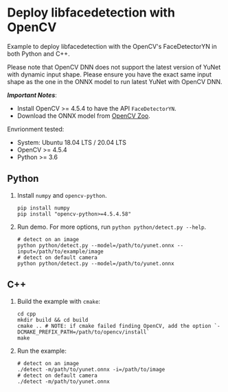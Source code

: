 # Deploy libfacedetection with OpenCV

Example to deploy libfacedetection with the OpenCV's FaceDetectorYN in both Python and C++.

Please note that OpenCV DNN does not support the latest version of YuNet with dynamic input shape. Please ensure you have the exact same input shape as the one in the ONNX model to run latest YuNet with OpenCV DNN.

***Important Notes***:
- Install OpenCV >= 4.5.4 to have the API `FaceDetectorYN`.
- Download the ONNX model from [OpenCV Zoo](https://github.com/opencv/opencv_zoo/tree/master/models/face_detection_yunet).

Envrionment tested:
- System: Ubuntu 18.04 LTS / 20.04 LTS
- OpenCV >= 4.5.4
- Python >= 3.6

## Python
1. Install `numpy` and `opencv-python`.
    ```shell
    pip install numpy
    pip install "opencv-python>=4.5.4.58"
    ```
2. Run demo. For more options, run `python python/detect.py --help`.
    ```shell
    # detect on an image
    python python/detect.py --model=/path/to/yunet.onnx --input=/path/to/example/image
    # detect on default camera
    python python/detect.py --model=/path/to/yunet.onnx
    ```

## C++
1. Build the example with `cmake`:
    ```shell
    cd cpp
    mkdir build && cd build
    cmake .. # NOTE: if cmake failed finding OpenCV, add the option `-DCMAKE_PREFIX_PATH=/path/to/opencv/install`
    make
    ```
2. Run the example:
    ```shell
    # detect on an image
    ./detect -m/path/to/yunet.onnx -i=/path/to/image
    # detect on default camera
    ./detect -m/path/to/yunet.onnx
    ```
